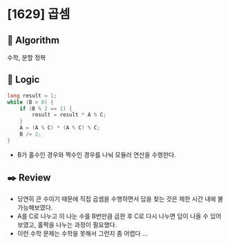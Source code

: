 # [1629] 곱셈

## :pushpin: **Algorithm**

수학, 분할 정복

## :round_pushpin: **Logic**

```java
long result = 1;
while (B > 0) {
    if (B % 2 == 1) {
        result = result * A % C;
    }
    A = (A % C) * (A % C) % C;
    B /= 2;
}
```

- B가 홀수인 경우와 짝수인 경우를 나눠 모듈러 연산을 수행한다.

## :black_nib: **Review**
- 당연히 큰 수이기 때문에 직접 곱셈을 수행하면서 답을 찾는 것은 제한 시간 내에 불가능해보였다.
- A를 C로 나누고 이 나눈 수를 B번만큼 곱한 후 C로 다시 나누면 답이 나올 수 있어보였고, 홀짝을 나누는 과정이 필요했다.
- 이런 수학 문제는 수학을 못해서 그런지 좀 어렵다 ...